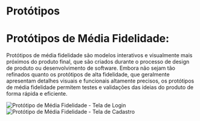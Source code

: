 # Protótipos

# Protótipos de Média Fidelidade:

Protótipos de média fidelidade são modelos interativos e visualmente mais próximos do produto final, que são criados durante o processo de design de produto ou desenvolvimento de software. Embora não sejam tão refinados quanto os protótipos de alta fidelidade, que geralmente apresentam detalhes visuais e funcionais altamente precisos, os protótipos de média fidelidade permitem testes e validações das ideias do produto de forma rápida e eficiente.

<img src="assets\prototipoMediaLogin.jpeg" alt="Protótipo de Média Fidelidade - Tela de Login">

<img src="assets\prototipoCadastro.jpg" alt="Protótipo de Média Fidelidade - Tela de Cadastro">